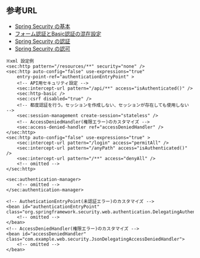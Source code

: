 ## 参考URL
- [Spring Security の基本](https://qiita.com/opengl-8080/items/c105152c9ca48509bd0c)
- [フォーム認証とBasic認証の混在設定](https://qiita.com/shibafu/items/26c9a3a48fe32ba0b647)
- [Spring Security の認証](https://terasolunaorg.github.io/guideline/5.1.0.RELEASE/ja/Security/Authentication.html)
- [Spring Security の認可](https://terasolunaorg.github.io/guideline/5.1.0.RELEASE/ja/Security/Authorization.html)

```
※xml 設定例
<sec:http pattern="/resources/**" security="none" />
<sec:http auto-config="false" use-expressions="true"
	entry-point-ref="authenticationEntryPoint" >
	<!-- API用セキュリティ設定 -->
	<sec:intercept-url pattern="/api/**" access="isAuthenticated()" />
	<sec:http-basic />
	<sec:csrf disabled="true" />
	<!-- 都度認証を行う。セッションを作成しない、セッションが存在しても使用しない -->
	<sec:session-management create-session="stateless" />
	<!-- AccessDeniedHandler(権限エラー)のカスタマイズ -->
	<sec:access-denied-handler ref="accessDeniedHandler" />
</sec:http>
<sec:http auto-config="false" use-expressions="true" >
	<sec:intercept-url pattern="/login" access="permitAll" />
	<sec:intercept-url pattern="/anyPath" access="isAuthenticated()" />
	<sec:intercept-url pattern="/**" access="denyAll" />
	<!-- omitted -->
</sec:http>

<sec:authentication-manager>
	<!-- omitted -->
</sec:authentication-manager>

<!-- AutheticationEntryPoint(未認証エラー)のカスタマイズ -->
<bean id="authenticationEntryPoint" class="org.springframework.security.web.authentication.DelegatingAuthenticationEntryPoint">
	<!-- omitted -->
</bean>
<!-- AccessDeniedHandler(権限エラー)のカスタマイズ -->
<bean id="accessDeniedHandler" class="com.example.web.security.JsonDelegatingAccessDeniedHandler">
	<!-- omitted -->
</bean>
```
